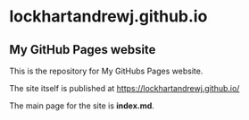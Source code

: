 # lockhartandrewj.github.io
## My GitHub Pages website
This is the repository for My GitHubs Pages website.

The site itself is published at <https://lockhartandrewj.github.io/>

The main page for the site is **index.md**.
